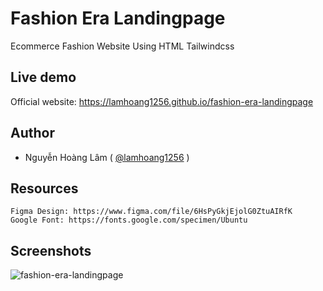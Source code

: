 
# Fashion Era Landingpage
Ecommerce Fashion Website Using HTML Tailwindcss 

## Live demo

Official website: https://lamhoang1256.github.io/fashion-era-landingpage

## Author
- Nguyễn Hoàng Lâm ( [@lamhoang1256](https://github.com/lamhoang1256) )

## Resources
```
Figma Design: https://www.figma.com/file/6HsPyGkjEjolG0ZtuAIRfK
Google Font: https://fonts.google.com/specimen/Ubuntu
```

## Screenshots
![fashion-era-landingpage](https://user-images.githubusercontent.com/61537853/176399465-2be286e1-14af-46be-9556-bd44e7ae5f00.png)
